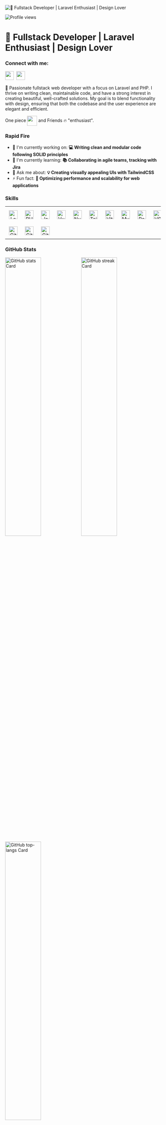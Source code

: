 ![👋 Fullstack Developer | Laravel Enthusiast | Design Lover]([https://www.codecademy.com/resources/blog/wp-content/uploads/2022/12/What-Is-Pair-Programming--1.png](https://images.unsplash.com/photo-1658233427921-ea472627412c?w=800&auto=format&fit=crop&q=60&ixlib=rb-4.0.3&ixid=M3wxMjA3fDB8MHxzZWFyY2h8MjB8fG9uZSUyMHBpZWNlfGVufDB8fDB8fHww))

![Profile views](https://komarev.com/ghpvc/?username=abdoul-rb&label=Profile%20views&color=0e75b6&style=flat)

<div id="toc">
  <ul align="left" style="list-style: none">
    <summary>
      <h1>
        👋 Fullstack Developer | Laravel Enthusiast | Design Lover
      </h1>
    </summary>
  </ul>
</div>

**<h3 align="left">Connect with me:</h3>** 
<p align="left"><a href="https://github.com/abdoul-rb" target="_blank"><img src="https://img.shields.io/badge/GitHub-100000?style=flat&logo=github&logoColor=white" height="28" style="margin-right: 4px"></a> <a href="https://www.linkedin.com/in/abdoul-rahim-arb/" target="_blank"><img src="https://img.shields.io/badge/LinkedIn-0077B5?style=flat&logo=linkedin&logoColor=white" height="28" style="margin-right: 4px"></a></p>

 <p align="left">🚀 Passionate fullstack web developer with a focus on Laravel and PHP. I thrive on writing clean, maintainable code, and have a strong interest in creating beautiful, well-crafted solutions. My goal is to blend functionality with design, ensuring that both the codebase and the user experience are elegant and efficient.
</h3>

<p align="left">One piece <img src="https://user-images.githubusercontent.com/44239919/132842012-c9c8b149-1cb0-4913-b4a1-188b8b2be92d.png" width="32" height="32" align="center"> and Friends 🔥 "enthusiast".</p>

**<h3 align="left">Rapid Fire</h3>**

- 💼 I'm currently working on: **💻 Writing clean and modular code following SOLID principles**
- 🌱 I'm currently learning: **📚 Collaborating in agile teams, tracking with Jira**
- 💬 Ask me about: **💡 Creating visually appealing UIs with TailwindCSS**
- ⚡ Fun fact: **🎢 Optimizing performance and scalability for web applications**

 **<h3 align="left">Skills</h3>**

<table style="width: 100%; border: 0px solid white;"><tr><td style="text-align: center; border: 0px; padding: 12px;"><img src="https://cdn.jsdelivr.net/gh/devicons/devicon@latest/icons/laravel/laravel-original.svg" height="28" alt="Laravel"/></td><td style="text-align: center; border: 0px; padding: 12px;"><img src="https://cdn.jsdelivr.net/gh/devicons/devicon/icons/php/php-original.svg" height="28" alt="PHP"/></td><td style="text-align: center; border: 0px; padding: 12px;"><img src="https://cdn.jsdelivr.net/gh/devicons/devicon/icons/javascript/javascript-original.svg" height="28" alt="JavaScript"/></td><td style="text-align: center; border: 0px; padding: 12px;"><img src="https://cdn.jsdelivr.net/gh/devicons/devicon/icons/vuejs/vuejs-original.svg" height="28" alt="Vue.js"/></td><td style="text-align: center; border: 0px; padding: 12px;"><img src="https://cdn.jsdelivr.net/gh/devicons/devicon@latest/icons/nuxtjs/nuxtjs-original.svg" height="28" alt="NuxtJs"/></td><td style="text-align: center; border: 0px; padding: 12px;"><img src="https://cdn.jsdelivr.net/gh/devicons/devicon@latest/icons/tailwindcss/tailwindcss-original.svg" height="28" alt="Tailwind CSS"/></td><td style="text-align: center; border: 0px; padding: 12px;"><img src="https://cdn.jsdelivr.net/gh/devicons/devicon@latest/icons/vitejs/vitejs-original.svg" height="28" alt="Vite"/></td><td style="text-align: center; border: 0px; padding: 12px;"><img src="https://cdn.jsdelivr.net/gh/devicons/devicon/icons/mysql/mysql-original.svg" height="28" alt="MySQL"/></td><td style="text-align: center; border: 0px; padding: 12px;"><img src="https://cdn.jsdelivr.net/gh/devicons/devicon/icons/postgresql/postgresql-original.svg" height="28" alt="PostgreSQL"/></td><td style="text-align: center; border: 0px; padding: 12px;"><img src="https://cdn.jsdelivr.net/gh/devicons/devicon@latest/icons/vscode/vscode-original.svg" height="28" alt="VSCode"/></td><td style="text-align: center; border: 0px; padding: 12px;"><img src="https://cdn.jsdelivr.net/gh/devicons/devicon@latest/icons/figma/figma-original.svg" height="28" alt="Figma"/></td><td style="text-align: center; border: 0px; padding: 12px;"><img src="https://cdn.jsdelivr.net/gh/devicons/devicon/icons/docker/docker-original.svg" height="28" alt="Docker"/></td></tr><tr><td style="text-align: center; border: 0px; padding: 12px;"><img src="https://cdn.jsdelivr.net/gh/devicons/devicon/icons/git/git-original.svg" height="28" alt="Git"/></td><td style="text-align: center; border: 0px; padding: 12px;"><img src="https://cdn.jsdelivr.net/gh/devicons/devicon/icons/gitlab/gitlab-original.svg" height="28" alt="GitLab"/></td><td style="text-align: center; border: 0px; padding: 12px;"><img src="https://cdn.jsdelivr.net/gh/devicons/devicon/icons/github/github-original.svg" height="28" alt="GitHub"/></td></table>

 **<h3 align="left">GitHub Stats</h3>**

<p align="left">
  <img width="48%" src="https://github-readme-stats.vercel.app/api?username=abdoul-rb&theme=react&hide_title=false&hide_rank=false&show_icons=false&include_all_commits=false&count_private=true&line_height=23" alt="GitHub stats Card" />
  <img width="48%" src="https://streak-stats.demolab.com/?user=abdoul-rb&theme=react&hide_border=false&date_format=M+j%5B%2C+Y%5D&mode=daily&hide_total_contributions=false&hide_current_streak=false&hide_longest_streak=false&card_height=200" alt="GitHub streak Card" />
</p>

<p align="left">
  <img width="48%" src="https://github-readme-stats.vercel.app/api/top-langs?username=abdoul-rb&theme=react&hide_title=false&layout=compact&langs_count=6&hide_progress=false&card_width=400" alt="GitHub top-langs Card" />
</p>


<!--
**abdoul-rb/abdoul-rb** is a ✨ _special_ ✨ repository because its `README.md` (this file) appears on your GitHub profile.

Here are some ideas to get you started:

- 🔭 I’m currently working on ...
- 🌱 I’m currently learning ...
- 👯 I’m looking to collaborate on ...
- 🤔 I’m looking for help with ...
- 💬 Ask me about ...
- 📫 How to reach me: ...
- 😄 Pronouns: ...
- ⚡ Fun fact: ...
-->
